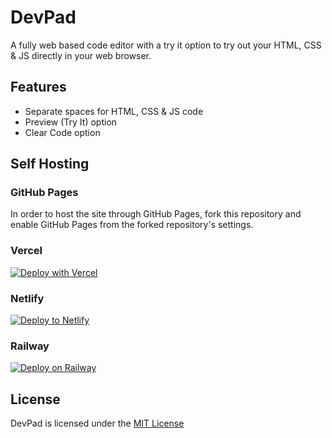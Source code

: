 # DevPad
A fully web based code editor with a try it option to try out your HTML, CSS & JS directly in your web browser.
## Features
- Separate spaces for HTML, CSS & JS code
- Preview (Try It) option
- Clear Code option
## Self Hosting
### GitHub Pages
In order to host the site through GitHub Pages, fork this repository and enable GitHub Pages from the forked repository's settings. 
### Vercel
[![Deploy with Vercel](https://vercel.com/button)](https://vercel.com/new/clone?repository-url=https%3A%2F%2Fgithub.com%2Fni5arga%2FDevPad)
### Netlify
[![Deploy to Netlify](https://www.netlify.com/img/deploy/button.svg)](https://app.netlify.com/start/deploy?repository=https://github.com/ni5arga/DevPad/)
### Railway
[![Deploy on Railway](https://railway.app/button.svg)](https://railway.app/template/C1Vonv)
## License
DevPad is licensed under the [MIT License](https://github.com/ni5arga/DevPad/blob/main/LICENSE)
